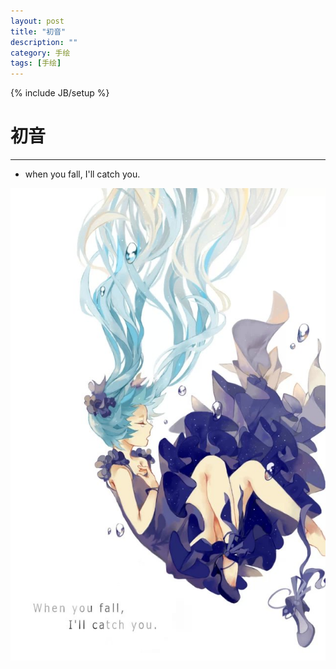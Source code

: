 ```yaml
---
layout: post
title: "初音"
description: ""
category: 手绘
tags: [手绘]
---
```

{% include JB/setup %}

# 初音
---

* when you fall, I'll catch you.

![Alt text](/image/20150227/psb.jpg)

<!--break-->








